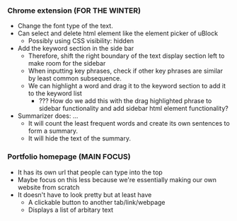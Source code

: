 
### Chrome extension (FOR THE WINTER)

- Change the font type of the text.
- Can select and delete html element like the element picker of uBlock
  - Possibly using CSS visibility: hidden
- Add the keyword section in the side bar
  - Therefore, shift the right boundary of the text display section left to make room for the sidebar
  - When inputting key phrases, check if other key phrases are similar by least common subsequence.
  - We can highlight a word and drag it to the keyword section to add it to the keyword list
    - ??? How do we add this with the drag highlighted phrase to sidebar functionality and add sidebar html element functionality?
- Summarizer does: ...
  - It will count the least frequent words and create its own sentences to form a summary.
  - It will hide the text of the summary.

### Portfolio homepage (MAIN FOCUS)

- It has its own url that people can type into the top
- Maybe focus on this less because we're essentially making our own website from scratch
- It doesn't have to look pretty but at least have
  - A clickable button to another tab/link/webpage
  - Displays a list of arbitary text
